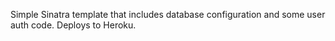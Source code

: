 Simple Sinatra template that includes database configuration and some user auth code. Deploys to Heroku.